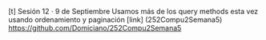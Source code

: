 [t] Sesión 12 · 9 de Septiembre
Usamos más de los query methods esta vez usando ordenamiento y paginación
[link] (252Compu2Semana5) https://github.com/Domiciano/252Compu2Semana5